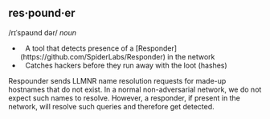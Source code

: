 ## res·pound·er
   <span>/rɪˈspaʊnd dər/</span></span>
   <i>noun</i>
   <ul>
   <li>
   <div style="margin-left:10px; display:inline;">
   A tool that detects presence of a [Responder](https://github.com/SpiderLabs/Responder) in the network
   </div>
   </li>
   <li>
   <div style="margin-left:10px; display:inline;">
   Catches hackers before they run away with the loot (hashes)
   </div>
   </li>
   </ul>

   Respounder sends LLMNR name resolution requests for made-up hostnames that do not exist. In a normal non-adversarial network, we do not expect such names to resolve. However, a responder, if present in the network, will resolve such queries and therefore get detected.
